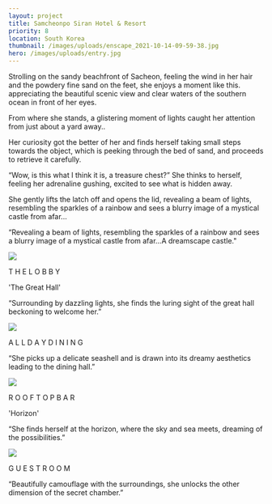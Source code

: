 ```yaml
---
layout: project
title: Samcheonpo Siran Hotel & Resort
priority: 8
location: South Korea
thumbnail: /images/uploads/enscape_2021-10-14-09-59-38.jpg
hero: /images/uploads/entry.jpg
---
```


Strolling on the sandy beachfront of Sacheon, feeling the wind in her hair and the powdery fine sand on the feet, she enjoys a moment like this. appreciating the beautiful scenic view and clear waters of the southern ocean in front of her eyes.

From where she stands, a glistering moment of lights caught her attention from just about a yard away..

Her curiosity got the better of her and finds herself taking small steps towards the object, which is peeking through the bed of sand, and proceeds to retrieve it carefully.

“Wow, is this what I think it is, a treasure chest?” She thinks to herself, feeling her adrenaline gushing, excited to see what is hidden away.

She gently lifts the latch off and opens the lid, revealing a beam of lights, resembling the sparkles of a rainbow and sees a blurry image of a mystical castle from afar...

“Revealing a beam of lights, resembling the sparkles of a rainbow and sees a blurry image of a mystical castle from afar...A dreamscape castle."

![](/images/uploads/enscape_2021-10-14-09-59-38.jpg)

T H E L O B B Y

'The Great Hall'

“Surrounding by dazzling lights, she finds the luring sight of the great hall beckoning to welcome her.”

![](/images/uploads/add.jpg)

A L L D A Y D I N I N G

“She picks up a delicate seashell and is drawn into its dreamy aesthetics leading to the dining hall.”

![](/images/uploads/rooftop.jpg)

R O O F T O P B A R

'Horizon'

“She finds herself at the horizon, where the sky and sea meets, dreaming of the possibilities.”

![](/images/uploads/2021.10.20_king-guestroom.jpg)

G U E S T R O O M

“Beautifully camouflage with the surroundings, she unlocks the other dimension of the secret chamber.”
